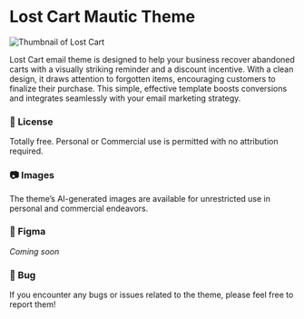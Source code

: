 # Lost Cart Mautic Theme

![Thumbnail of Lost Cart](https://github.com/user-attachments/assets/8a027d14-04bf-4092-ae71-9bea0a04792d)

Lost Cart email theme is designed to help your business recover abandoned carts with a visually striking reminder and a discount incentive. With a clean design, it draws attention to forgotten items, encouraging customers to finalize their purchase. This simple, effective template boosts conversions and integrates seamlessly with your email marketing strategy.

### 📜 License

Totally free. Personal or Commercial use is permitted with no attribution required.

### 📷 Images

The theme’s AI-generated images are available for unrestricted use in personal and commercial endeavors.

### 🎨 Figma

*Coming soon*

### 🐛 Bug

If you encounter any bugs or issues related to the theme, please feel free to report them!
